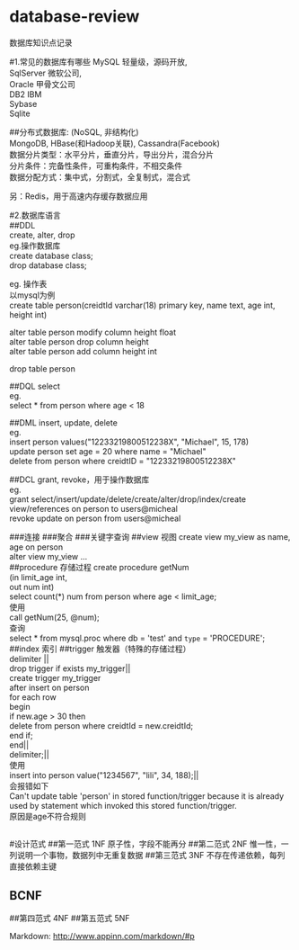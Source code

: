 # database-review
数据库知识点记录

#1.常见的数据库有哪些
MySQL 轻量级，源码开放,  
SqlServer 微软公司,   
Oracle 甲骨文公司  
DB2 IBM  
Sybase  
Sqlite  

##分布式数据库:
(NoSQL, 非结构化)  
MongoDB, HBase(和Hadoop关联), Cassandra(Facebook)  
数据分片类型：水平分片，垂直分片，导出分片，混合分片  
    分片条件：完备性条件，可重构条件，不相交条件  
数据分配方式：集中式，分割式，全复制式，混合式  
  
另：Redis，用于高速内存缓存数据应用  
  
#2.数据库语言  
##DDL   
create, alter, drop  
eg.操作数据库  
create database class;  
drop database class;  
  
eg. 操作表  
以mysql为例  
create table person(creidtId varchar(18) primary key, name text, age int, height int)  
  
alter table person modify column height float  
alter table person drop column height  
alter table person add column height int  
  
drop table person  
  
##DQL
select  
eg.  
select * from person where age < 18  
  
##DML
insert, update, delete  
eg.  
insert person values("12233219800512238X", "Michael", 15, 178)  
update person set age = 20 where name = "Michael"  
delete from person where creidtID = "12233219800512238X"  
  
##DCL
grant, revoke，用于操作数据库  
eg.  
grant select/insert/update/delete/create/alter/drop/index/create view/references on person to users@micheal    
revoke update on person from users@micheal  
  
###连接
###聚合
###关键字查询
##view 视图
create view my_view as name, age on person  
alter view my_view ...  
##procedure 存储过程
create procedure getNum   
(in limit_age int,  
out num int)     
select count(*) num from person where age < limit_age;    
使用  
call getNum(25, @num);  
查询  
select * from mysql.proc where db = 'test' and `type` = 'PROCEDURE';  
##index 索引
##trigger 触发器（特殊的存储过程）  
delimiter ||   
drop trigger if exists my_trigger||  
create trigger my_trigger  
after insert on person  
for each row  
begin  
if new.age > 30 then  
delete from person where creidtId = new.creidtId;  
end if;  
end||  
delimiter;||  
使用  
insert into person value("1234567", "lili", 34, 188);||  
会报错如下  
Can't update table 'person' in stored function/trigger because it is already used by statement which invoked this stored function/trigger.  
原因是age不符合规则  
##

#设计范式
##第一范式 1NF
原子性，字段不能再分
##第二范式 2NF
惟一性，一列说明一个事物，数据列中无重复数据
##第三范式 3NF
不存在传递依赖，每列直接依赖主键
##       BCNF
##第四范式 4NF
##第五范式 5NF



Markdown: http://www.appinn.com/markdown/#p
